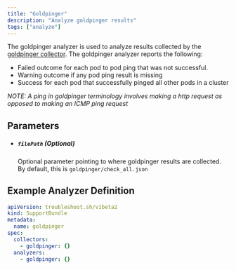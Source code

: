 ```yaml
---
title: "Goldpinger"
description: "Analyze goldpinger results"
tags: ["analyze"]
---
```



The goldpinger analyzer is used to analyze results collected by the [goldpinger collector](/docs/collect/goldpinger/). The goldpinger analyzer reports the following:
- Failed outcome for each pod to pod ping that was not successful.
- Warning outcome if any pod ping result is missing
- Success for each pod that successfully pinged all other pods in a cluster

*NOTE: A ping in goldpinger terminology involves making a http request as opposed to making an ICMP ping request*

## Parameters

- ##### `filePath` (Optional)
  Optional parameter pointing to where goldpinger results are collected. By default, this is `goldpinger/check_all.json`

## Example Analyzer Definition

```yaml
apiVersion: troubleshoot.sh/v1beta2
kind: SupportBundle
metadata:
  name: goldpinger
spec:
  collectors:
    - goldpinger: {}
  analyzers:
    - goldpinger: {}
```
